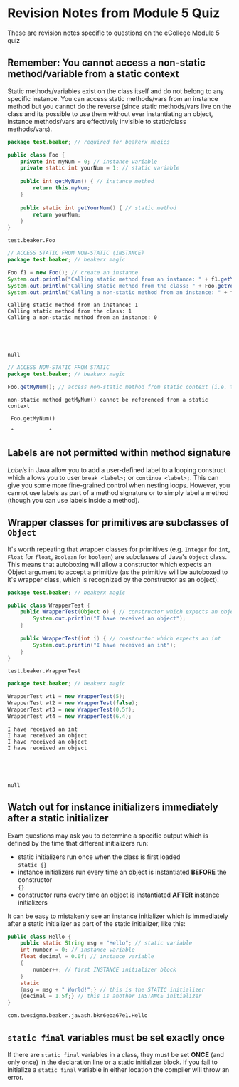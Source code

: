 # Revision Notes from Module 5 Quiz
These are revision notes specific to questions on the eCollege Module 5 quiz

## Remember: You cannot access a non-static method/variable from a static context
Static methods/variables exist on the class itself and do not belong to any specific instance. You can access static methods/vars from an instance method but you cannot do the reverse (since static methods/vars live on the class and its possible to use them without ever instantiating an object, instance methods/vars are effectively invisible to static/class methods/vars).


```Java
package test.beaker; // required for beakerx magics

public class Foo {
    private int myNum = 0; // instance variable
    private static int yourNum = 1; // static variable
    
    public int getMyNum() { // instance method
        return this.myNum;
    }
    
    public static int getYourNum() { // static method
        return yourNum;
    }
}
```




    test.beaker.Foo




```Java
// ACCESS STATIC FROM NON-STATIC (INSTANCE)
package test.beaker; // beakerx magic

Foo f1 = new Foo(); // create an instance
System.out.println("Calling static method from an instance: " + f1.getYourNum()); // call static method from instance
System.out.println("Calling static method from the class: " + Foo.getYourNum()); // call static method from class
System.out.println("Calling a non-static method from an instance: " + f1.getMyNum()); // call non-static method from instance
```

    Calling static method from an instance: 1
    Calling static method from the class: 1
    Calling a non-static method from an instance: 0





    null




```Java
// ACCESS NON-STATIC FROM STATIC
package test.beaker; // beakerx magic

Foo.getMyNum(); // access non-static method from static context (i.e. the class)...will throw an error,
```


    non-static method getMyNum() cannot be referenced from a static context

     Foo.getMyNum()

     ^           ^   


## Labels are not permitted within method signature
*Labels* in Java allow you to add a user-defined label to a looping construct which allows you to user `break <label>;` or `continue <label>;`. This can give you some more fine-grained control when nesting loops. However, you cannot use labels as part of a method signature or to simply label a method (though you can use labels inside a method).

## Wrapper classes for primitives are subclasses of `Object`
It's worth repeating that wrapper classes for primitives (e.g. `Integer` for `int`, `Float` for `float`, `Boolean` for `boolean`) are subclasses of Java's `Object` class. This means that autoboxing will allow a constructor which expects an Object argument to accept a primitive (as the primitive will be autoboxed to it's wrapper class, which is recognized by the constructor as an object).


```Java
package test.beaker; // beakerx magic

public class WrapperTest {
    public WrapperTest(Object o) { // constructor which expects an object
        System.out.println("I have received an object");
    }
    
    public WrapperTest(int i) { // constructor which expects an int
        System.out.println("I have received an int");
    }
}
```




    test.beaker.WrapperTest




```Java
package test.beaker; // beakerx magic

WrapperTest wt1 = new WrapperTest(5);
WrapperTest wt2 = new WrapperTest(false);
WrapperTest wt3 = new WrapperTest(0.5f);
WrapperTest wt4 = new WrapperTest(6.4);
```

    I have received an int
    I have received an object
    I have received an object
    I have received an object





    null



## Watch out for instance initializers immediately after a static initializer
Exam questions may ask you to determine a specific output which is defined by the time that different initializers run:
- static initializers run once when the class is first loaded
<br>`static {}`
- instance initializers run every time an object is instantiated __BEFORE__ the constructor
<br>`{}`
- constructor runs every time an object is instantiated __AFTER__ instance initializers

It can be easy to mistakenly see an instance initializer which is immediately after a static initializer as part of the static initializer, like this:


```Java
public class Hello {
    public static String msg = "Hello"; // static variable
    int number = 0; // instance variable
    float decimal = 0.0f; // instance variable
    {
        number++; // first INSTANCE initializer block
    }
    static
    {msg = msg + " World!";} // this is the STATIC initializer
    {decimal = 1.5f;} // this is another INSTANCE initializer
}
```




    com.twosigma.beaker.javash.bkr6eba67e1.Hello



## `static final` variables must be set exactly once
If there are `static final` variables in a class, they must be set __ONCE__ (and only once) in the declaration line or a static initializer block. If you fail to initialize a `static final` variable in either location the compiler will throw an error.


```Java

```
